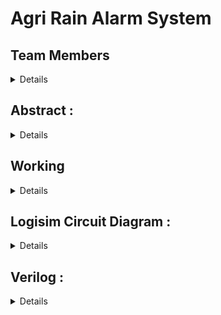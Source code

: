 # Agri Rain Alarm System

## Team Members 
<details>
  
  * 221CS102, Abhinaya Siripurapu, <abhinyasiripurapu.221cs102@nitk.edu.in>, 9440546428
  * 221CS122, Ganta Rahul, <gantarahul.221cs122@nitk.edu.in>, 6303883164
  
</details>

## Abstract :

<details>

 Water is a basic need in every one’s life. Saving water and proper usage of water is very 
important. In this project we are proposing an alarm when there is rain, so that we can make 
some actions for rain water harvesting and also save the rain water for using it later. 
We use rain sensor for detection of the rain. It act as a simple switch, where the switch is 
normally open and when there is rain, the switch closes . The rain water sensor is connected to 
the circuit and voltage should be passed through the wires.
If there is no rain, the resistance between the contacts will be very high as there will be no 
conduction between the wires in the sensor. If there is rain, the water drops will fall on the rain 
sensor, which will form a conductive path between the wires and it also decreases the resistance 
between the contacts. This action activates the IC and a led is setup to glow
Some of the applications of this rain alert alarm are: 
Irrigation field 
Home Automation 
Communication Automobiles 
Casual household chores

APPROACH TOWARDS APPLICATION:
We started with a rain alert alarm and found it very useful in many real life applications and 
innovated the project completely towards a application: IRRIGATION FIELD.
So we’ll be providing a drip irrigation switch which will get deactivated when rain is detected.

BRIEF DESCRIPTION:
Our project is to design a rain alert alarm which is provided in the point of view of approach 
towards an application: IRRIGATION FIELD. Leveraging the capabilities of a rain sensor,  LEDs, and a drip irrigation switch, the system aims to 
detect rain and initiate actions such as visual alerts, as well as control over irrigation 
systems. This project serves as a practical, cost-effective solution for individuals seeking to 
automate their irrigation processes and enhance environmental responsiveness.
the moisture sensor which is implemented in the project displays the amount of moisture that is need by the soil to be perfectly irrigated

Objectives 
1. Rain Detection:
• Develop a reliable rain detection mechanism using a rain sensor.
• Utilize the rain sensor output to serve as the primary trigger for the system.
2. Alert System:
• Implement a visual indicator using an LED to display the rain detection status.
3. Soil Moisture Sensor:
• Displays the amount of water need by the soil .
• Helps the agriculturers in specifically knowing the soil moisture content
4. Simple and Accessible Design:
• Design the system without using a microcontroller, making it accessible to a 
broader audience with basic electronics skills.

Components and Circuit Design 
Rain Sensor 
The rain sensor serves as the project's primary input. It detects rain through its sensitive 
surface, generating a digital signal (1 for rain detected, 0 for no rain) based on environmental 
conditions.

LED Indicator 
The LED serves as a visual indicator of rain detection. When the rain sensor detects rain, the 
LED is illuminated, providing users with a clear visual cue.

Soil Moisture Sensor
The moisture sensor enables us to know the content of moisture in the soil and displays what amount of water is needed by the soil 

Applications 
The Rain Alert Alarm System finds application in:
• Home Gardens: Provides homeowners with a tool to optimize irrigation practices and 
conserve water.
• Agricultural Fields: Supports farmers in managing irrigation more efficiently.

</details>


## Working
<details>
  
  ### FLowchart :

+------------------------+
| Start                  |
| RS = 0                |
| LED = 0               |
| Buzzer = 0            |
| Irrigation = 1        |
| MS - input - 0        |
| output - 9            |
| input - 1             |
| output - 8            |
| input - 2             |
| output - 7            |
| input - 3             |
| output - 6            |
| input - 4             |
| output - 5            |
| input - 5             |
| output - 4            |
| input - 6             |
| output - 3            |
| input - 7             |
| output - 2            |
| input - 8             |
| output - 1            |
| input - 9             |
| output - 0            |
+------------------------+
            |
            v
+-------------------------+
| Read Rain Sensor (RS)   |
|                         |
| RS == 1?                |
+-------------------------+
            |
            v
+----------------------------------------+
| RS == 1 (Rain Detected)                |
|                                        |
| LED = 1                                |
| Buzzer = 1                             |
| Irrigation = 0                         |
| MS : output - error                    |
+----------------------------------------+
            |
            v
+----------------------+
| RS == 0 (No Rain)    |
|                      |
| LED = 0              |
| Buzzer = 0           |
| Irrigation = 1       |
| MS - input - 0       |
| output - 9           |
| input - 1            |
| output - 8           |
| input - 2            |
| output - 7           |
| input - 3            |
| output - 6           |
| input - 4            |
| output - 5           |
| input - 5            |
| output - 4           |
| input - 6            |
| output - 3           |
| input - 7            |
| output - 2           |
| input - 8            |
| output - 1           |
| input - 9            |
| output - 0           |
+----------------------+

    
  ### Functional Table
 <details> 
   | RS | LED | Buzzer | Irrigation Switch |
|---- |------ |----------|-----------------------|
| 0 | 0 | 0 | 1 |
| 1 | 1 | 1 | 0 |
| 0 | 0 | 0 | 1 |
| 1 | 1 | 1 | 0 |
When there's no rain (RS=0), the LED and Buzzer should be OFF, and the Irrigation Switch 
should be ON (to allow irrigation).
When rain is detected (RS=1), the LED and Buzzer should be ON, and the Irrigation Switch 
should be OFF (to stop irrigation).

 </details>
</details>

## Logisim Circuit Diagram :

<details>

  <img src="https://github.com/RahulGanta2/Agri-rain-alarm-system-main-/assets/148901728/e5f5ac6c-b45a-4a0d-9200-d17dfacf9844" /> 

</details>


##  Verilog :
<details>
  
  ### Module :

```verilog
  module RainAlert(rain_sensor,led,buzzer,irrigation_switch);
input wire rain_sensor;
output reg led,irrigation_switch;
output buzzer;

always @(rain_sensor) begin
    // Assuming rain_sensor is a simple digital signal (1 for rain, 0 for no rain)
    if (rain_sensor) begin
        led = rain_sensor ; // Turn on LED when rain is detected
        irrigation_switch = ~rain_sensor; 
       // Turn off irrigation switch when rain is detected
    end
       else begin
        led = rain_sensor ;
        irrigation_switch = ~rain_sensor;
    end 
    end
assign buzzer =rain_sensor;// Turn on buzzer when rain is detected
endmodule
```

### TestBenche :
```verilog
  `timescale 1ns / 1ps
`include"p15.v"
module RainAlert_tb;
reg rain_sensor;
wire led, buzzer, irrigation_switch;
RainAlert uut (
    .rain_sensor(rain_sensor),
    .led(led),
    .buzzer(buzzer),
    .irrigation_switch(irrigation_switch)
);
initial begin
    $dumpfile("p15_tb.vcd");
    $dumpvars(0,RainAlert_tb);
    $monitor(" rain_sensor=%b led=%b buzzer=%b irrigation_switch=%b", rain_sensor, led, buzzer, irrigation_switch);
    rain_sensor = 0;
    #20;
    rain_sensor = 1;
    #20;
    rain_sensor = 0;
    #20;
    $finish;
end

endmodule
```




